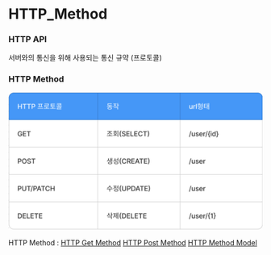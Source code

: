 # HTTP_Method

### HTTP API
서버와의 통신을 위해 사용되는 통신 규약 (프로토콜)

### HTTP Method

<img src = "/img/SpringBoot/HTTP_Method.png" width=600px alt="HTTP API Method"></img>

HTTP Method : [HTTP Get Method][HTTPGlink]
              [HTTP Post Method][HTTPPlink]
              [HTTP Method Model][HTTPMlink]

[HTTPGlink]: ./Basic/HTTP_Method/GetController.java
[HTTPPlink]: ./Basic/HTTP_Method/PostController.java
[HTTPMlink]: ./Basic/HTTP_Method/SearchParam.java
